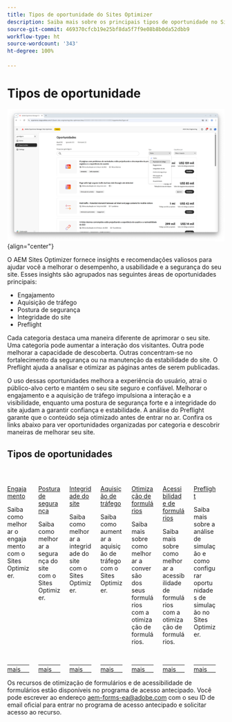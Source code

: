 ```yaml
---
title: Tipos de oportunidade do Sites Optimizer
description: Saiba mais sobre os principais tipos de oportunidade no Sites Optimizer e como eles podem ajudar a melhorar o desempenho do seu site.
source-git-commit: 469370cfcb19e25bf8da5f7f9e08b8b0da52dbb9
workflow-type: ht
source-wordcount: '343'
ht-degree: 100%

---
```



# Tipos de oportunidade

![Tipos de oportunidade](./assets/overview/hero.png){align="center"}


O AEM Sites Optimizer fornece insights e recomendações valiosos para ajudar você a melhorar o desempenho, a usabilidade e a segurança do seu site. Esses insights são agrupados nas seguintes áreas de oportunidades principais:

* Engajamento
* Aquisição de tráfego
* Postura de segurança
* Integridade do site
* Preflight

Cada categoria destaca uma maneira diferente de aprimorar o seu site. Uma categoria pode aumentar a interação dos visitantes. Outra pode melhorar a capacidade de descoberta. Outras concentram-se no fortalecimento da segurança ou na manutenção da estabilidade do site. O Preflight ajuda a analisar e otimizar as páginas antes de serem publicadas.

O uso dessas oportunidades melhora a experiência do usuário, atrai o público-alvo certo e mantém o seu site seguro e confiável. Melhorar o engajamento e a aquisição de tráfego impulsiona a interação e a visibilidade, enquanto uma postura de segurança forte e a integridade do site ajudam a garantir confiança e estabilidade. A análise do Preflight garante que o conteúdo seja otimizado antes de entrar no ar. Confira os links abaixo para ver oportunidades organizadas por categoria e descobrir maneiras de melhorar seu site.

## Tipos de oportunidades

<!-- CARDS 

* ./engagement.md
   { title = Engagement }
* ./security-posture.md
   { title = Security posture }
* ./site-health.md
   { title = Site health }
* ./traffic-acquisition.md
   { title = Traffic acquisition }
* ./form-optimization.md
   { title = Forms Optimization }
* ./preflight.md
   { title = Preflight }

-->
<!-- START CARDS HTML - DO NOT MODIFY BY HAND -->
<div class="columns">
    <div class="column is-half-tablet is-half-desktop is-one-third-widescreen" aria-label="Engagement">
        <div class="card" style="height: 100%; display: flex; flex-direction: column; height: 100%;">
            <div class="card-image">
                <figure class="image x-is-16by9">
                    <a href="./engagement.md" title="Engajamento" target="_blank" rel="referrer">
                        <img class="is-bordered-r-small" src="assets/engagement/hero.png" alt="Engajamento"
                             style="width: 100%; aspect-ratio: 16 / 9; object-fit: cover; overflow: hidden; display: block; margin: auto;">
                    </a>
                </figure>
            </div>
            <div class="card-content is-padded-small" style="display: flex; flex-direction: column; flex-grow: 1; justify-content: space-between;">
                <div class="top-card-content">
                    <p class="headline is-size-6 has-text-weight-bold">
                        <a href="./engagement.md" target="_blank" rel="referrer" title="Engajamento">Engajamento</a>
                    </p>
                    <p class="is-size-6">Saiba como melhorar o engajamento com o Sites Optimizer.</p>
                </div>
                <a href="./engagement.md" target="_blank" rel="referrer" class="spectrum-Button spectrum-Button--outline spectrum-Button--primary spectrum-Button--sizeM" style="align-self: flex-start; margin-top: 1rem;">
                    <span class="spectrum-Button-label has-no-wrap has-text-weight-bold">Saiba mais</span>
                </a>
            </div>
        </div>
    </div>
    <div class="column is-half-tablet is-half-desktop is-one-third-widescreen" aria-label="Security posture">
        <div class="card" style="height: 100%; display: flex; flex-direction: column; height: 100%;">
            <div class="card-image">
                <figure class="image x-is-16by9">
                    <a href="./security-posture.md" title="Postura de segurança" target="_blank" rel="referrer">
                        <img class="is-bordered-r-small" src="assets/security-posture/hero.png" alt="Postura de segurança"
                             style="width: 100%; aspect-ratio: 16 / 9; object-fit: cover; overflow: hidden; display: block; margin: auto;">
                    </a>
                </figure>
            </div>
            <div class="card-content is-padded-small" style="display: flex; flex-direction: column; flex-grow: 1; justify-content: space-between;">
                <div class="top-card-content">
                    <p class="headline is-size-6 has-text-weight-bold">
                        <a href="./security-posture.md" target="_blank" rel="referrer" title="Postura de segurança">Postura de segurança</a>
                    </p>
                    <p class="is-size-6">Saiba como melhorar a segurança do site com o Sites Optimizer.</p>
                </div>
                <a href="./security-posture.md" target="_blank" rel="referrer" class="spectrum-Button spectrum-Button--outline spectrum-Button--primary spectrum-Button--sizeM" style="align-self: flex-start; margin-top: 1rem;">
                    <span class="spectrum-Button-label has-no-wrap has-text-weight-bold">Saiba mais</span>
                </a>
            </div>
        </div>
    </div>
    <div class="column is-half-tablet is-half-desktop is-one-third-widescreen" aria-label="Site health">
        <div class="card" style="height: 100%; display: flex; flex-direction: column; height: 100%;">
            <div class="card-image">
                <figure class="image x-is-16by9">
                    <a href="./site-health.md" title="Integridade do site" target="_blank" rel="referrer">
                        <img class="is-bordered-r-small" src="assets/site-health/hero.png" alt="Integridade do site"
                             style="width: 100%; aspect-ratio: 16 / 9; object-fit: cover; overflow: hidden; display: block; margin: auto;">
                    </a>
                </figure>
            </div>
            <div class="card-content is-padded-small" style="display: flex; flex-direction: column; flex-grow: 1; justify-content: space-between;">
                <div class="top-card-content">
                    <p class="headline is-size-6 has-text-weight-bold">
                        <a href="./site-health.md" target="_blank" rel="referrer" title="Integridade do site">Integridade do site</a>
                    </p>
                    <p class="is-size-6">Saiba como melhorar a integridade do site com o Sites Optimizer.</p>
                </div>
                <a href="./site-health.md" target="_blank" rel="referrer" class="spectrum-Button spectrum-Button--outline spectrum-Button--primary spectrum-Button--sizeM" style="align-self: flex-start; margin-top: 1rem;">
                    <span class="spectrum-Button-label has-no-wrap has-text-weight-bold">Saiba mais</span>
                </a>
            </div>
        </div>
    </div>
    <div class="column is-half-tablet is-half-desktop is-one-third-widescreen" aria-label="Traffic acquisition">
        <div class="card" style="height: 100%; display: flex; flex-direction: column; height: 100%;">
            <div class="card-image">
                <figure class="image x-is-16by9">
                    <a href="./traffic-acquisition.md" title="Aquisição de tráfego" target="_blank" rel="referrer">
                        <img class="is-bordered-r-small" src="assets/traffic-acquisition/hero.png" alt="Aquisição de tráfego"
                             style="width: 100%; aspect-ratio: 16 / 9; object-fit: cover; overflow: hidden; display: block; margin: auto;">
                    </a>
                </figure>
            </div>
            <div class="card-content is-padded-small" style="display: flex; flex-direction: column; flex-grow: 1; justify-content: space-between;">
                <div class="top-card-content">
                    <p class="headline is-size-6 has-text-weight-bold">
                        <a href="./traffic-acquisition.md" target="_blank" rel="referrer" title="Aquisição de tráfego">Aquisição de tráfego</a>
                    </p>
                    <p class="is-size-6">Saiba como aumentar a aquisição de tráfego com o Sites Optimizer.</p>
                </div>
                <a href="./traffic-acquisition.md" target="_blank" rel="referrer" class="spectrum-Button spectrum-Button--outline spectrum-Button--primary spectrum-Button--sizeM" style="align-self: flex-start; margin-top: 1rem;">
                    <span class="spectrum-Button-label has-no-wrap has-text-weight-bold">Saiba mais</span>
                </a>
            </div>
        </div>
    </div>
    <div class="column is-half-tablet is-half-desktop is-one-third-widescreen" aria-label="Forms Optimization">
        <div class="card" style="height: 100%; display: flex; flex-direction: column; height: 100%;">
            <div class="card-image">
                <figure class="image x-is-16by9">
                    <a href="./form-optimization.md" title="Otimização de formulários" target="_blank" rel="referrer">
                        <img class="is-bordered-r-small" src="assets/form-optimization/hero.png" alt="Otimização de formulários"
                             style="width: 100%; aspect-ratio: 16 / 9; object-fit: cover; overflow: hidden; display: block; margin: auto;">
                    </a>
                </figure>
            </div>
            <div class="card-content is-padded-small" style="display: flex; flex-direction: column; flex-grow: 1; justify-content: space-between;">
                <div class="top-card-content">
                    <p class="headline is-size-6 has-text-weight-bold">
                        <a href="./form-optimization.md" target="_blank" rel="referrer" title="Otimização de formulários">Otimização de formulários</a>
                    </p>
                    <p class="is-size-6">Saiba mais sobre como melhorar a conversão dos seus formulários com a otimização de formulários.</p>
                </div>
                <a href="./form-optimization.md" target="_blank" rel="referrer" class="spectrum-Button spectrum-Button--outline spectrum-Button--primary spectrum-Button--sizeM" style="align-self: flex-start; margin-top: 1rem;">
                    <span class="spectrum-Button-label has-no-wrap has-text-weight-bold">Saiba mais</span>
                </a>
            </div>
        </div>
    </div>
    <div class="column is-half-tablet is-half-desktop is-one-third-widescreen" aria-label="Forms Accessibility">
        <div class="card" style="height: 100%; display: flex; flex-direction: column; height: 100%;">
            <div class="card-image">
                <figure class="image x-is-16by9">
                    <a href="./form-optimization.md" title="Acessibilidade de formulários" target="_blank" rel="referrer">
                        <img class="is-bordered-r-small" src="assets/form-optimization/hero.png" alt="Acessibilidade de formulários"
                             style="width: 100%; aspect-ratio: 16 / 9; object-fit: cover; overflow: hidden; display: block; margin: auto;">
                    </a>
                </figure>
            </div>
            <div class="card-content is-padded-small" style="display: flex; flex-direction: column; flex-grow: 1; justify-content: space-between;">
                <div class="top-card-content">
                    <p class="headline is-size-6 has-text-weight-bold">
                        <a href="./form-optimization.md" target="_blank" rel="referrer" title="Acessibilidade de formulários">Acessibilidade de formulários</a>
                    </p>
                    <p class="is-size-6">Saiba mais sobre como melhorar a acessibilidade de formulários com a otimização de formulários.</p>
                </div>
                <a href="./form-optimization.md" target="_blank" rel="referrer" class="spectrum-Button spectrum-Button--outline spectrum-Button--primary spectrum-Button--sizeM" style="align-self: flex-start; margin-top: 1rem;">
                    <span class="spectrum-Button-label has-no-wrap has-text-weight-bold">Saiba mais</span>
                </a>
            </div>
        </div>
    </div>
    <div class="column is-half-tablet is-half-desktop is-one-third-widescreen" aria-label="Preflight">
        <div class="card" style="height: 100%; display: flex; flex-direction: column; height: 100%;">
            <div class="card-image">
                <figure class="image x-is-16by9">
                    <a href="./preflight.md" title="Preflight" target="_blank" rel="referrer">
                        <img class="is-bordered-r-small" src="assets/preflight/hero.png" alt="Preflight"
                             style="width: 100%; aspect-ratio: 16 / 9; object-fit: cover; overflow: hidden; display: block; margin: auto;">
                    </a>
                </figure>
            </div>
            <div class="card-content is-padded-small" style="display: flex; flex-direction: column; flex-grow: 1; justify-content: space-between;">
                <div class="top-card-content">
                    <p class="headline is-size-6 has-text-weight-bold">
                        <a href="./preflight.md" target="_blank" rel="referrer" title="Preflight">Preflight</a>
                    </p>
                    <p class="is-size-6">Saiba mais sobre a análise de simulação e como configurar oportunidades de simulação no Sites Optimizer.</p>
                </div>
                <a href="./preflight.md" target="_blank" rel="referrer" class="spectrum-Button spectrum-Button--outline spectrum-Button--primary spectrum-Button--sizeM" style="align-self: flex-start; margin-top: 1rem;">
                    <span class="spectrum-Button-label has-no-wrap has-text-weight-bold">Saiba mais</span>
                </a>
            </div>
        </div>
    </div>
 </br>   
</div>
<!-- END CARDS HTML - DO NOT MODIFY BY HAND -->

<span class="preview"> Os recursos de otimização de formulários e de acessibilidade de formulários estão disponíveis no programa de acesso antecipado. Você pode escrever ao endereço aem-forms-ea@adobe.com com o seu ID de email oficial para entrar no programa de acesso antecipado e solicitar acesso ao recurso. </span>
